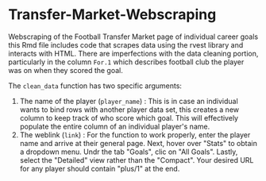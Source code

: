 # Transfer-Market-Webscraping
Webscraping of the Football Transfer Market page of individual career goals
this Rmd file includes code that scrapes data using the rvest library and interacts with HTML. There are imperfections with the data cleaning portion, particularly in the column `For.1` which describes football club the player was on when they scored the goal.

The `clean_data` function has two specific arguments:

1. The name of the player (`player_name`) : This is in case an individual wants to bind rows with another player data set, this creates a new column to keep track of who score which goal. This will effectively populate the entire column of an individual player's name.
2. The weblink (`link`) : For the function to work properly, enter the player name and arrive at their general page. Next, hover over "Stats" to obtain a dropdown menu. Undr the tab "Goals", clic on "All Goals". Lastly, select the "Detailed" view rather than the "Compact". Your desired URL for any player should contain "plus/1" at the end.
